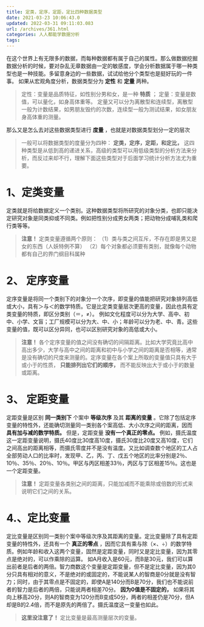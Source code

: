 ```yaml
---
title: 定类，定序，定距，定比四种数据类型
date: 2021-03-23 10:06:43.0
updated: 2022-03-31 09:11:03.083
url: /archives/361.html
categories: 人人都能学数据分析
tags: 
---
```




在这个世界上有无限多的数据，而每种数据都有属于自己的属性。那么做数据挖掘数据分析的时候，要对杂乱无章数据由一定的敏感度，学会分析数据属于哪一种类型也是一种技能。多留意身边的一些数据，试试给他分个类型也是挺好玩的一件事。 如果从宏观角度分析，数据类型分为 **定性** 和 **定量** 两种。

> 定性：变量是品质特征，如性别分男和女，是一种 **特质** ； 定量：变量是数值，可以量化，如身高体重等。 定量又可以分为离散型和连续型，离散型一般为计数结果，如男朋友毁约的次数，连续型一般为测试结果，如女朋友身高体重的测量。

那么又是怎么去对这些数据类型进行 **度量** ，也就是对数据类型划分一定的层次

> 一般可以将数据类型的度量分为四种： **定类，定序，定距，和定比，** 这四种类型是从低到高的递进关系，高级的类型可以用低级类型的分析方法来分析，而反过来却不行，理解下面这些类型对于后面学习统计分析方法尤为重要。

# 1、定类变量

定类就是将给数据定义一个类别。这种数据类型将所研究的对象分类，也即只能决定研究对象是同类抑或不同类。例如把性别分成男女两类；把动物分成哺乳类和爬行类等等。

> **注意！** 定类变量遵循两个原则： （1）类与类之间互斥，不存在即是男又是女的东西（人妖特例不算） （2）每个对象都必须要有类别，就像每个动物都有自己的界门纲目科属种

# 2、 定序变量

定序变量是将同一个类别下的对象分一个次序，即变量的值能把研究对象排列高低或大小，具有＞与＜的数学特质。它是比定类变量层次更高的变量，因此也具有定类变量的特质，即区分类别（＝，≠）。 例如文化程度可以分为大学、高中、初中、小学、文盲；工厂规模可以分为大、中、小；年龄可以分为老、中、青。这些变量的值，既可以区分异同，也可以区别研究对象的高低或大小。

> **注意！** 各个定序变量的值之间没有确切的间隔距离。比如大学究竟比高中高出多少，大学与高中之间的距离和初中与小学之间的距离是否相等，通常是没有确切的尺度来测量的。定序变量在各个案上所取的变量值只具有大于或小于的性质， **只能排列出它们的顺序，** 而不能反映出大于或小于的数量或距离。

# 3、 定距变量

定距变量是区别 **同一类别下** 个案中 **等级次序** 及其 **距离的变量** 。它除了包括定序变量的特性外，还能确切测量同一类别各个案高低、大小次序之间的距离，因而 **具有加与减的数学特质。** 但是，定距变量 **没有一个真正的零点。** 例如，摄氏温度这一定距变量说明，摄氏40度比30度高10度，摄氏30度比20度又高10度，它们之间高出的距离相等，而摄氏零度并不是没有温度。又比如调查数个地区的工人占全部劳动人口的比率时，发现甲、乙，丙、丁、戊五个地区的比率分别是2％、10％、35％、20％、10％。甲区与丙区相差33％，丙区与丁区相差15％。这也是一个定距变量。

> **注意！** 定距变量各类别之间的距离，只能加减而不能乘除或倍数的形式来说明它们之间的关系。

# 4.、定比变量

定比变量是区别同一类别个案中等级次序及其距离的变量。定比变量除了具有定距变量的特性外，还具有一个 **真正的零点** ，因而它具有乘与除（×、÷）的数学特质。例如年龄和收入这两个变量，固然是定距变量，同时又是定比变量，因为其零点是绝对的，可以作乘除的运算。 如A月收入是60元，而B是30元，我们可以算出前者是后者的两倍。智力商数这个变量是定距变量，但不是定比变量，因为其0分只具有相对的意义，不是绝对的或固定的，不能说某人的智商是0分就是没有智力；同时，由于其零点是不固定的，即使A是140分而B是70分，我们也不能说前者的智力是后者的两倍，只能说两者相差70分。 **因为0值是不固定的，** 如果将其向上移高20分，则A的智商变为120分而B变成50分，两者的相差仍是70分，但A却是B的2.4倍，而不是原先的两倍了。摄氏温度这一变量也如此。

> **这里没注意了！** 定比变量是最高测量层次的变量。